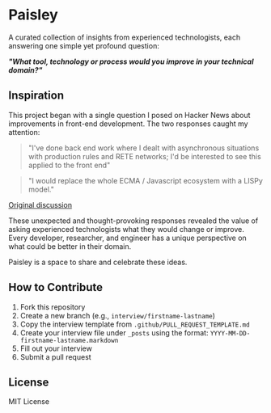 # Paisley

A curated collection of insights from experienced technologists, each answering one simple yet profound question:  

**_"What tool, technology or process would you improve in your technical domain?"_**

## Inspiration

This project began with a single question I posed on Hacker News about improvements in front-end development. The two responses caught my attention:

> "I've done back end work where I dealt with asynchronous situations with production rules and RETE networks; I'd be interested to see this applied to the front end"

> "I would replace the whole ECMA / Javascript ecosystem with a LISPy model."

[Original discussion](https://news.ycombinator.com/item?id=41490327)  

These unexpected and thought-provoking responses revealed the value of asking experienced technologists what they would change or improve. Every developer, researcher, and engineer has a unique perspective on what could be better in their domain.  

Paisley is a space to share and celebrate these ideas.  

## How to Contribute  

1. Fork this repository
2. Create a new branch (e.g., `interview/firstname-lastname`)
3. Copy the interview template from `.github/PULL_REQUEST_TEMPLATE.md`
4. Create your interview file under `_posts` using the format: `YYYY-MM-DD-firstname-lastname.markdown`
5. Fill out your interview
6. Submit a pull request

## License

MIT License
